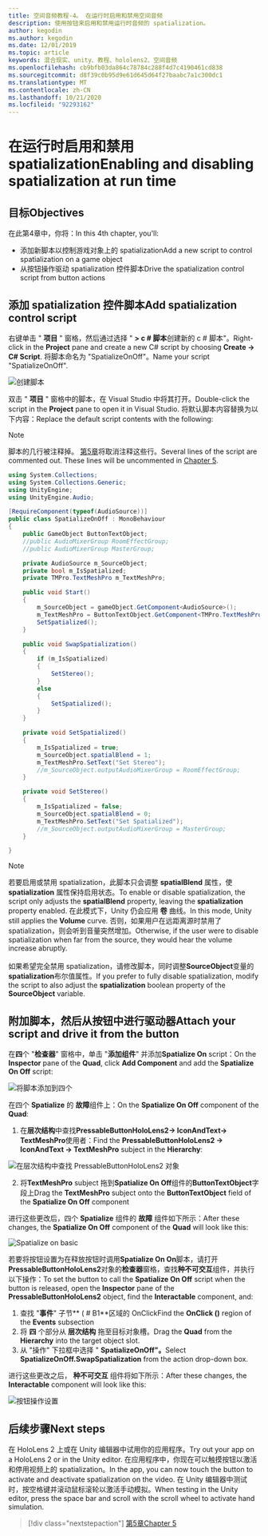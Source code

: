 ```yaml
---
title: 空间音频教程-4。 在运行时启用和禁用空间音频
description: 使用按钮来启用和禁用运行时音频的 spatialization。
author: kegodin
ms.author: kegodin
ms.date: 12/01/2019
ms.topic: article
keywords: 混合现实、unity、教程、hololens2、空间音频
ms.openlocfilehash: cb9bfb03da864c78784c288f4d7c4190461cd838
ms.sourcegitcommit: d8f39c0b95d9e61d645d64f27baabc7a1c300dc1
ms.translationtype: MT
ms.contentlocale: zh-CN
ms.lasthandoff: 10/21/2020
ms.locfileid: "92293162"
---
```

# <a name="enabling-and-disabling-spatialization-at-run-time"></a><span data-ttu-id="5adf2-105">在运行时启用和禁用 spatialization</span><span class="sxs-lookup"><span data-stu-id="5adf2-105">Enabling and disabling spatialization at run time</span></span>

## <a name="objectives"></a><span data-ttu-id="5adf2-106">目标</span><span class="sxs-lookup"><span data-stu-id="5adf2-106">Objectives</span></span>
<span data-ttu-id="5adf2-107">在此第4章中，你将：</span><span class="sxs-lookup"><span data-stu-id="5adf2-107">In this 4th chapter, you'll:</span></span>
* <span data-ttu-id="5adf2-108">添加新脚本以控制游戏对象上的 spatialization</span><span class="sxs-lookup"><span data-stu-id="5adf2-108">Add a new script to control spatialization on a game object</span></span>
* <span data-ttu-id="5adf2-109">从按钮操作驱动 spatialization 控件脚本</span><span class="sxs-lookup"><span data-stu-id="5adf2-109">Drive the spatialization control script from button actions</span></span>

## <a name="add-spatialization-control-script"></a><span data-ttu-id="5adf2-110">添加 spatialization 控件脚本</span><span class="sxs-lookup"><span data-stu-id="5adf2-110">Add spatialization control script</span></span>
<span data-ttu-id="5adf2-111">右键单击 " **项目** " 窗格，然后通过选择 " **> c # 脚本**创建新的 c # 脚本"。</span><span class="sxs-lookup"><span data-stu-id="5adf2-111">Right-click in the **Project** pane and create a new C# script by choosing **Create -> C# Script**.</span></span> <span data-ttu-id="5adf2-112">将脚本命名为 "SpatializeOnOff"。</span><span class="sxs-lookup"><span data-stu-id="5adf2-112">Name your script "SpatializeOnOff".</span></span>

![创建脚本](images/spatial-audio/create-script.png)

<span data-ttu-id="5adf2-114">双击 " **项目** " 窗格中的脚本，在 Visual Studio 中将其打开。</span><span class="sxs-lookup"><span data-stu-id="5adf2-114">Double-click the script in the **Project** pane to open it in Visual Studio.</span></span> <span data-ttu-id="5adf2-115">将默认脚本内容替换为以下内容：</span><span class="sxs-lookup"><span data-stu-id="5adf2-115">Replace the default script contents with the following:</span></span>

> [!NOTE]
> <span data-ttu-id="5adf2-116">脚本的几行被注释掉。 [第5章](unity-spatial-audio-ch5.md)将取消注释这些行。</span><span class="sxs-lookup"><span data-stu-id="5adf2-116">Several lines of the script are commented out. These lines will be uncommented in [Chapter 5](unity-spatial-audio-ch5.md).</span></span>

```c#
using System.Collections;
using System.Collections.Generic;
using UnityEngine;
using UnityEngine.Audio;

[RequireComponent(typeof(AudioSource))]
public class SpatializeOnOff : MonoBehaviour
{
    public GameObject ButtonTextObject;
    //public AudioMixerGroup RoomEffectGroup;
    //public AudioMixerGroup MasterGroup;

    private AudioSource m_SourceObject;
    private bool m_IsSpatialized;
    private TMPro.TextMeshPro m_TextMeshPro;

    public void Start()
    {
        m_SourceObject = gameObject.GetComponent<AudioSource>();
        m_TextMeshPro = ButtonTextObject.GetComponent<TMPro.TextMeshPro>();
        SetSpatialized();
    }

    public void SwapSpatialization()
    {
        if (m_IsSpatialized)
        {
            SetStereo();
        }
        else
        {
            SetSpatialized();
        }
    }

    private void SetSpatialized()
    {
        m_IsSpatialized = true;
        m_SourceObject.spatialBlend = 1;
        m_TextMeshPro.SetText("Set Stereo");
        //m_SourceObject.outputAudioMixerGroup = RoomEffectGroup;
    }

    private void SetStereo()
    {
        m_IsSpatialized = false;
        m_SourceObject.spatialBlend = 0;
        m_TextMeshPro.SetText("Set Spatialized");
        //m_SourceObject.outputAudioMixerGroup = MasterGroup;
    }

}
```

> [!NOTE]
> <span data-ttu-id="5adf2-117">若要启用或禁用 spatialization，此脚本只会调整 **spatialBlend** 属性，使 **spatialization** 属性保持启用状态。</span><span class="sxs-lookup"><span data-stu-id="5adf2-117">To enable or disable spatialization, the script only adjusts the **spatialBlend** property, leaving the **spatialization** property enabled.</span></span> <span data-ttu-id="5adf2-118">在此模式下，Unity 仍会应用 **卷** 曲线。</span><span class="sxs-lookup"><span data-stu-id="5adf2-118">In this mode, Unity still applies the **Volume** curve.</span></span> <span data-ttu-id="5adf2-119">否则，如果用户在远距离源时禁用了 spatialization，则会听到音量突然增加。</span><span class="sxs-lookup"><span data-stu-id="5adf2-119">Otherwise, if the user were to disable spatialization when far from the source, they would hear the volume increase abruptly.</span></span> <br> <br>
> <span data-ttu-id="5adf2-120">如果希望完全禁用 spatialization，请修改脚本，同时调整**SourceObject**变量的**spatialization**布尔值属性。</span><span class="sxs-lookup"><span data-stu-id="5adf2-120">If you prefer to fully disable spatialization, modify the script to also adjust the **spatialization** boolean property of the **SourceObject** variable.</span></span>

## <a name="attach-your-script-and-drive-it-from-the-button"></a><span data-ttu-id="5adf2-121">附加脚本，然后从按钮中进行驱动器</span><span class="sxs-lookup"><span data-stu-id="5adf2-121">Attach your script and drive it from the button</span></span>
<span data-ttu-id="5adf2-122">在**四**个 "**检查器**" 窗格中，单击 "**添加组件**" 并添加**Spatialize On** script：</span><span class="sxs-lookup"><span data-stu-id="5adf2-122">On the **Inspector** pane of the **Quad**, click **Add Component** and add the **Spatialize On Off** script:</span></span>

![将脚本添加到四个](images/spatial-audio/add-script-to-quad.png)

<span data-ttu-id="5adf2-124">在四个 **Spatialize** 的 **故障**组件上：</span><span class="sxs-lookup"><span data-stu-id="5adf2-124">On the **Spatialize On Off** component of the **Quad**:</span></span>
1. <span data-ttu-id="5adf2-125">在**层次结构**中查找**PressableButtonHoloLens2-> IconAndText-> TextMeshPro**使用者：</span><span class="sxs-lookup"><span data-stu-id="5adf2-125">Find the **PressableButtonHoloLens2 -> IconAndText -> TextMeshPro** subject in the **Hierarchy**:</span></span>

![在层次结构中查找 PressableButtonHoloLens2 对象](images/spatial-audio/pressable-button-object.png)

2. <span data-ttu-id="5adf2-127">将**TextMeshPro** subject 拖到**Spatialize On Off**组件的**ButtonTextObject**字段上</span><span class="sxs-lookup"><span data-stu-id="5adf2-127">Drag the **TextMeshPro** subject onto the **ButtonTextObject** field of the **Spatialize On Off** component</span></span>

<span data-ttu-id="5adf2-128">进行这些更改后，四个 **Spatialize** 组件的 **故障** 组件如下所示：</span><span class="sxs-lookup"><span data-stu-id="5adf2-128">After these changes, the **Spatialize On Off** component of the **Quad** will look like this:</span></span>

![Spatialize on basic](images/spatial-audio/spatialize-on-off-basic.png)

<span data-ttu-id="5adf2-130">若要将按钮设置为在释放按钮时调用**Spatialize On On**脚本，请打开**PressableButtonHoloLens2**对象的**检查器**窗格，查找**种不可交互**组件，并执行以下操作：</span><span class="sxs-lookup"><span data-stu-id="5adf2-130">To set the button to call the **Spatialize On Off** script when the button is released, open the **Inspector** pane of the **PressableButtonHoloLens2** object, find the **Interactable** component, and:</span></span>
1. <span data-ttu-id="5adf2-131">查找 "**事件**" 子节\*\* ( # B1\*\*区域的 OnClick</span><span class="sxs-lookup"><span data-stu-id="5adf2-131">Find the **OnClick ()** region of the **Events** subsection</span></span>
2. <span data-ttu-id="5adf2-132">将 **四** 个部分从 **层次结构** 拖至目标对象槽。</span><span class="sxs-lookup"><span data-stu-id="5adf2-132">Drag the **Quad** from the **Hierarchy** into the target object slot.</span></span>
3. <span data-ttu-id="5adf2-133">从 "操作" 下拉框中选择 " **SpatializeOnOff"。**</span><span class="sxs-lookup"><span data-stu-id="5adf2-133">Select **SpatializeOnOff.SwapSpatialization** from the action drop-down box.</span></span>

<span data-ttu-id="5adf2-134">进行这些更改之后， **种不可交互** 组件将如下所示：</span><span class="sxs-lookup"><span data-stu-id="5adf2-134">After these changes, the **Interactable** component will look like this:</span></span>

![按钮操作设置](images/spatial-audio/button-action-settings.png)

## <a name="next-steps"></a><span data-ttu-id="5adf2-136">后续步骤</span><span class="sxs-lookup"><span data-stu-id="5adf2-136">Next steps</span></span>
<span data-ttu-id="5adf2-137">在 HoloLens 2 上或在 Unity 编辑器中试用你的应用程序。</span><span class="sxs-lookup"><span data-stu-id="5adf2-137">Try out your app on a HoloLens 2 or in the Unity editor.</span></span> <span data-ttu-id="5adf2-138">在应用程序中，你现在可以触摸按钮以激活和停用视频上的 spatialization。</span><span class="sxs-lookup"><span data-stu-id="5adf2-138">In the app, you can now touch the button to activate and deactivate spatialization on the video.</span></span> <span data-ttu-id="5adf2-139">在 Unity 编辑器中测试时，按空格键并滚动鼠标滚轮以激活手动模拟。</span><span class="sxs-lookup"><span data-stu-id="5adf2-139">When testing in the Unity editor, press the space bar and scroll with the scroll wheel to activate hand simulation.</span></span> 

> [!div class="nextstepaction"]
> [<span data-ttu-id="5adf2-140">第5章</span><span class="sxs-lookup"><span data-stu-id="5adf2-140">Chapter 5</span></span>](unity-spatial-audio-ch5.md) 

